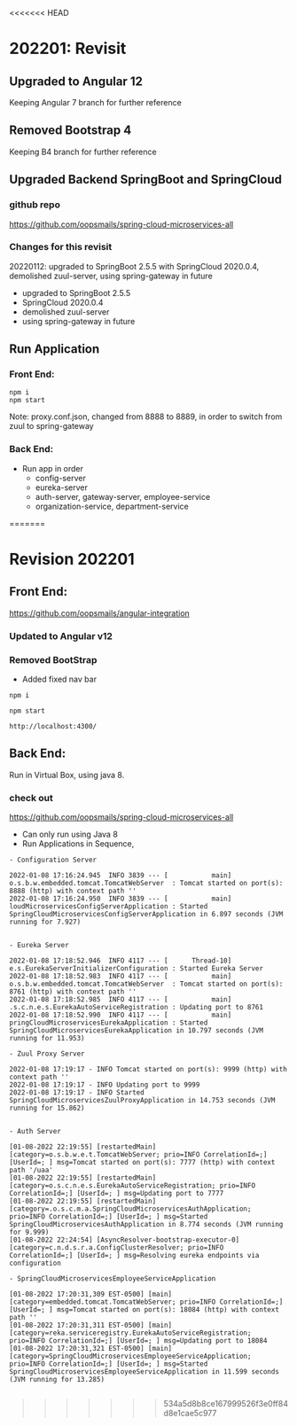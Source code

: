 <<<<<<< HEAD
# 202201: Revisit 

## Upgraded to Angular 12

Keeping Angular 7 branch for further reference

## Removed Bootstrap 4

Keeping B4 branch for further reference

## Upgraded Backend SpringBoot and SpringCloud

### github repo

https://github.com/oopsmails/spring-cloud-microservices-all

### Changes for this revisit

20220112: upgraded to SpringBoot 2.5.5 with SpringCloud 2020.0.4, demolished zuul-server, using spring-gateway in future

- upgraded to SpringBoot 2.5.5
- SpringCloud 2020.0.4
- demolished zuul-server
- using spring-gateway in future



## Run Application

### Front End:

```
npm i
npm start

```

Note: proxy.conf.json, changed from 8888 to 8889, in order to switch from zuul to spring-gateway

### Back End:

- Run app in order
    - config-server
    - eureka-server
    - auth-server, gateway-server, employee-service
    - organization-service, department-service


=======

# Revision 202201

## Front End: 

https://github.com/oopsmails/angular-integration

### Updated to Angular v12

### Removed BootStrap

- Added fixed nav bar


```
npm i

npm start

http://localhost:4300/

```

## Back End:

Run in Virtual Box, using java 8.

### check out

https://github.com/oopsmails/spring-cloud-microservices-all


- Can only run using Java 8
- Run Applications in Sequence, 

```
- Configuration Server

2022-01-08 17:16:24.945  INFO 3839 --- [           main] o.s.b.w.embedded.tomcat.TomcatWebServer  : Tomcat started on port(s): 8888 (http) with context path ''
2022-01-08 17:16:24.950  INFO 3839 --- [           main] loudMicroservicesConfigServerApplication : Started SpringCloudMicroservicesConfigServerApplication in 6.897 seconds (JVM running for 7.927)


- Eureka Server

2022-01-08 17:18:52.946  INFO 4117 --- [      Thread-10] e.s.EurekaServerInitializerConfiguration : Started Eureka Server
2022-01-08 17:18:52.983  INFO 4117 --- [           main] o.s.b.w.embedded.tomcat.TomcatWebServer  : Tomcat started on port(s): 8761 (http) with context path ''
2022-01-08 17:18:52.985  INFO 4117 --- [           main] .s.c.n.e.s.EurekaAutoServiceRegistration : Updating port to 8761
2022-01-08 17:18:52.990  INFO 4117 --- [           main] pringCloudMicroservicesEurekaApplication : Started SpringCloudMicroservicesEurekaApplication in 10.797 seconds (JVM running for 11.953)

- Zuul Proxy Server

2022-01-08 17:19:17 - INFO Tomcat started on port(s): 9999 (http) with context path ''
2022-01-08 17:19:17 - INFO Updating port to 9999
2022-01-08 17:19:17 - INFO Started SpringCloudMicroservicesZuulProxyApplication in 14.753 seconds (JVM running for 15.862)


- Auth Server

[01-08-2022 22:19:55] [restartedMain] [category=o.s.b.w.e.t.TomcatWebServer; prio=INFO CorrelationId=;] [UserId=; ] msg=Tomcat started on port(s): 7777 (http) with context path '/uaa'
[01-08-2022 22:19:55] [restartedMain] [category=o.s.c.n.e.s.EurekaAutoServiceRegistration; prio=INFO CorrelationId=;] [UserId=; ] msg=Updating port to 7777
[01-08-2022 22:19:55] [restartedMain] [category=.o.s.c.m.a.SpringCloudMicroservicesAuthApplication; prio=INFO CorrelationId=;] [UserId=; ] msg=Started SpringCloudMicroservicesAuthApplication in 8.774 seconds (JVM running for 9.999)
[01-08-2022 22:24:54] [AsyncResolver-bootstrap-executor-0] [category=c.n.d.s.r.a.ConfigClusterResolver; prio=INFO CorrelationId=;] [UserId=; ] msg=Resolving eureka endpoints via configuration

- SpringCloudMicroservicesEmployeeServiceApplication

[01-08-2022 17:20:31,309 EST-0500] [main] [category=embedded.tomcat.TomcatWebServer; prio=INFO CorrelationId=;] [UserId=; ] msg=Tomcat started on port(s): 18084 (http) with context path ''
[01-08-2022 17:20:31,311 EST-0500] [main] [category=reka.serviceregistry.EurekaAutoServiceRegistration; prio=INFO CorrelationId=;] [UserId=; ] msg=Updating port to 18084
[01-08-2022 17:20:31,321 EST-0500] [main] [category=SpringCloudMicroservicesEmployeeServiceApplication; prio=INFO CorrelationId=;] [UserId=; ] msg=Started SpringCloudMicroservicesEmployeeServiceApplication in 11.599 seconds (JVM running for 13.285)


```
>>>>>>> 534a5d8b8ce167999526f3e0ff84d8e1cae5c977

